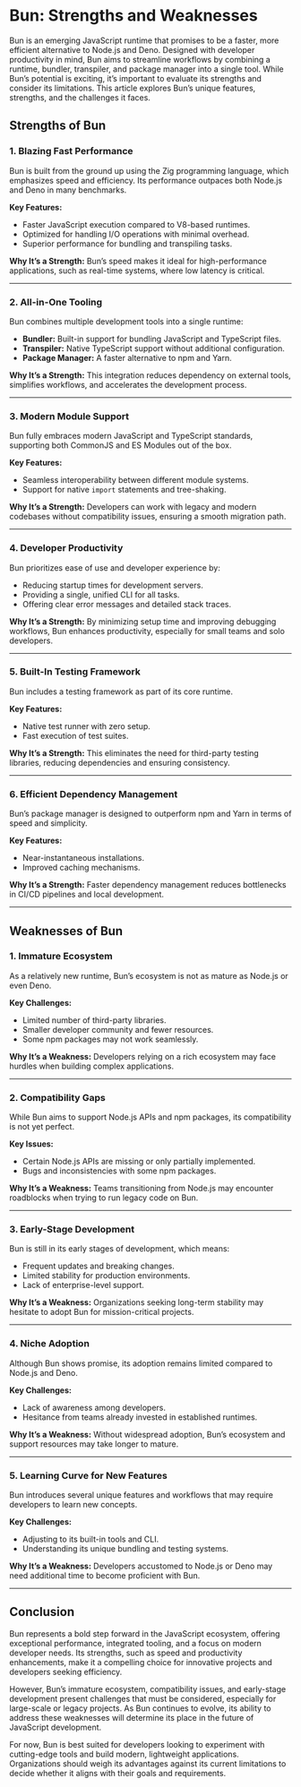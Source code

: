 # Bun: Strengths and Weaknesses

Bun is an emerging JavaScript runtime that promises to be a faster, more efficient alternative to Node.js and Deno. Designed with developer productivity in mind, Bun aims to streamline workflows by combining a runtime, bundler, transpiler, and package manager into a single tool. While Bun’s potential is exciting, it’s important to evaluate its strengths and consider its limitations. This article explores Bun’s unique features, strengths, and the challenges it faces.

## Strengths of Bun

### 1. Blazing Fast Performance
Bun is built from the ground up using the Zig programming language, which emphasizes speed and efficiency. Its performance outpaces both Node.js and Deno in many benchmarks.

**Key Features:**
- Faster JavaScript execution compared to V8-based runtimes.
- Optimized for handling I/O operations with minimal overhead.
- Superior performance for bundling and transpiling tasks.

**Why It’s a Strength:**
Bun’s speed makes it ideal for high-performance applications, such as real-time systems, where low latency is critical.

---

### 2. All-in-One Tooling
Bun combines multiple development tools into a single runtime:
- **Bundler:** Built-in support for bundling JavaScript and TypeScript files.
- **Transpiler:** Native TypeScript support without additional configuration.
- **Package Manager:** A faster alternative to npm and Yarn.

**Why It’s a Strength:**
This integration reduces dependency on external tools, simplifies workflows, and accelerates the development process.

---

### 3. Modern Module Support
Bun fully embraces modern JavaScript and TypeScript standards, supporting both CommonJS and ES Modules out of the box.

**Key Features:**
- Seamless interoperability between different module systems.
- Support for native `import` statements and tree-shaking.

**Why It’s a Strength:**
Developers can work with legacy and modern codebases without compatibility issues, ensuring a smooth migration path.

---

### 4. Developer Productivity
Bun prioritizes ease of use and developer experience by:
- Reducing startup times for development servers.
- Providing a single, unified CLI for all tasks.
- Offering clear error messages and detailed stack traces.

**Why It’s a Strength:**
By minimizing setup time and improving debugging workflows, Bun enhances productivity, especially for small teams and solo developers.

---

### 5. Built-In Testing Framework
Bun includes a testing framework as part of its core runtime.

**Key Features:**
- Native test runner with zero setup.
- Fast execution of test suites.

**Why It’s a Strength:**
This eliminates the need for third-party testing libraries, reducing dependencies and ensuring consistency.

---

### 6. Efficient Dependency Management
Bun’s package manager is designed to outperform npm and Yarn in terms of speed and simplicity.

**Key Features:**
- Near-instantaneous installations.
- Improved caching mechanisms.

**Why It’s a Strength:**
Faster dependency management reduces bottlenecks in CI/CD pipelines and local development.

---

## Weaknesses of Bun

### 1. Immature Ecosystem
As a relatively new runtime, Bun’s ecosystem is not as mature as Node.js or even Deno.

**Key Challenges:**
- Limited number of third-party libraries.
- Smaller developer community and fewer resources.
- Some npm packages may not work seamlessly.

**Why It’s a Weakness:**
Developers relying on a rich ecosystem may face hurdles when building complex applications.

---

### 2. Compatibility Gaps
While Bun aims to support Node.js APIs and npm packages, its compatibility is not yet perfect.

**Key Issues:**
- Certain Node.js APIs are missing or only partially implemented.
- Bugs and inconsistencies with some npm packages.

**Why It’s a Weakness:**
Teams transitioning from Node.js may encounter roadblocks when trying to run legacy code on Bun.

---

### 3. Early-Stage Development
Bun is still in its early stages of development, which means:
- Frequent updates and breaking changes.
- Limited stability for production environments.
- Lack of enterprise-level support.

**Why It’s a Weakness:**
Organizations seeking long-term stability may hesitate to adopt Bun for mission-critical projects.

---

### 4. Niche Adoption
Although Bun shows promise, its adoption remains limited compared to Node.js and Deno.

**Key Challenges:**
- Lack of awareness among developers.
- Hesitance from teams already invested in established runtimes.

**Why It’s a Weakness:**
Without widespread adoption, Bun’s ecosystem and support resources may take longer to mature.

---

### 5. Learning Curve for New Features
Bun introduces several unique features and workflows that may require developers to learn new concepts.

**Key Challenges:**
- Adjusting to its built-in tools and CLI.
- Understanding its unique bundling and testing systems.

**Why It’s a Weakness:**
Developers accustomed to Node.js or Deno may need additional time to become proficient with Bun.

---

## Conclusion
Bun represents a bold step forward in the JavaScript ecosystem, offering exceptional performance, integrated tooling, and a focus on modern developer needs. Its strengths, such as speed and productivity enhancements, make it a compelling choice for innovative projects and developers seeking efficiency.

However, Bun’s immature ecosystem, compatibility issues, and early-stage development present challenges that must be considered, especially for large-scale or legacy projects. As Bun continues to evolve, its ability to address these weaknesses will determine its place in the future of JavaScript development.

For now, Bun is best suited for developers looking to experiment with cutting-edge tools and build modern, lightweight applications. Organizations should weigh its advantages against its current limitations to decide whether it aligns with their goals and requirements.


